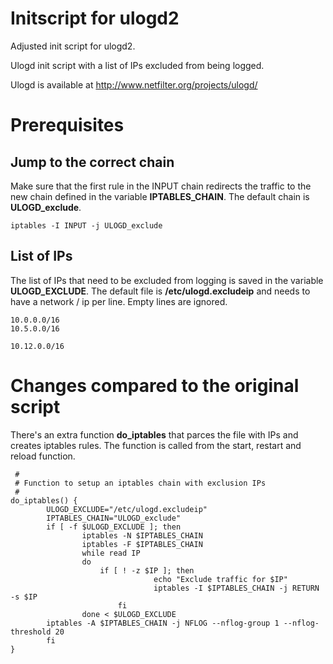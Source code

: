 # Initscript for ulogd2

Adjusted init script for ulogd2.

Ulogd init script with a list of IPs excluded from being logged.
 
Ulogd is available at http://www.netfilter.org/projects/ulogd/

# Prerequisites

## Jump to the correct chain

Make sure that the first rule in the INPUT chain redirects the traffic to the new chain defined in the variable **IPTABLES_CHAIN**.
The default chain is **ULOGD_exclude**.

```
iptables -I INPUT -j ULOGD_exclude
```

## List of IPs

The list of IPs that need to be excluded from logging is saved in the variable **ULOGD_EXCLUDE**.
The default file is **/etc/ulogd.excludeip** and needs to have a network / ip per line. Empty lines are ignored.

```
10.0.0.0/16
10.5.0.0/16

10.12.0.0/16
```

# Changes compared to the original script

There's an extra function **do_iptables** that parces the file with IPs and creates iptables rules. The function is called from the start, restart and reload function.

```
 #
 # Function to setup an iptables chain with exclusion IPs 
 #
do_iptables() {
        ULOGD_EXCLUDE="/etc/ulogd.excludeip"
        IPTABLES_CHAIN="ULOGD_exclude"
        if [ -f $ULOGD_EXCLUDE ]; then
                iptables -N $IPTABLES_CHAIN
                iptables -F $IPTABLES_CHAIN
                while read IP 
                do
                    if [ ! -z $IP ]; then
                                echo "Exclude traffic for $IP"
                                iptables -I $IPTABLES_CHAIN -j RETURN -s $IP
                        fi
                done < $ULOGD_EXCLUDE
        iptables -A $IPTABLES_CHAIN -j NFLOG --nflog-group 1 --nflog-threshold 20 
        fi
}
```